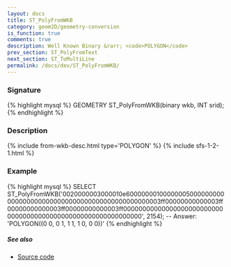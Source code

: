 ```yaml
---
layout: docs
title: ST_PolyFromWKB
category: geom2D/geometry-conversion
is_function: true
comments: true
description: Well Known Binary &rarr; <code>POLYGON</code>
prev_section: ST_PolyFromText
next_section: ST_ToMultiLine
permalink: /docs/dev/ST_PolyFromWKB/
---
```


### Signature

{% highlight mysql %}
GEOMETRY ST_PolyFromWKB(binary wkb, INT srid);
{% endhighlight %}

### Description

{% include from-wkb-desc.html type='POLYGON' %}
{% include sfs-1-2-1.html %}

### Example

{% highlight mysql %}
SELECT ST_PolyFromWKB('0020000003000010e600000001000000050000000000000000000000000000000000000000000000003ff00000000000003ff00000000000003ff00000000000003ff0000000000000000000000000000000000000000000000000000000000000', 2154);
-- Answer:  'POLYGON((0 0, 0 1, 1 1, 1 0, 0 0))'
{% endhighlight %}

##### See also

* <a href="https://github.com/irstv/H2GIS/blob/master/h2spatial/src/main/java/org/h2gis/h2spatial/internal/function/spatial/convert/ST_PolyFromWKB.java" target="_blank">Source code</a>
